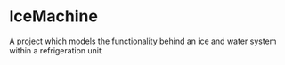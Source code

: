 # IceMachine
A project which models the functionality behind an ice and water system within a refrigeration unit
